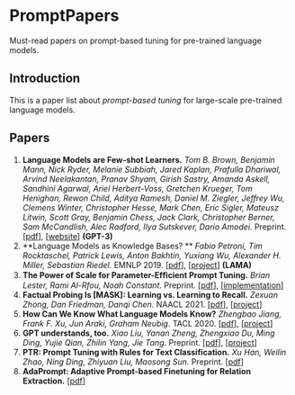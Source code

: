 # PromptPapers
Must-read papers on prompt-based tuning for pre-trained language models. 

## Introduction

This is a paper list about *prompt-based tuning* for large-scale pre-trained language models.

## Papers

1. **Language Models are Few-shot Learners.** *Tom B. Brown, Benjamin Mann, Nick Ryder, Melanie Subbiah, Jared Kaplan, Prafulla Dhariwal, Arvind Neelakantan, Pranav Shyam, Girish Sastry, Amanda Askell, Sandhini Agarwal, Ariel Herbert-Voss, Gretchen Krueger, Tom Henighan, Rewon Child, Aditya Ramesh, Daniel M. Ziegler, Jeffrey Wu, Clemens Winter, Christopher Hesse, Mark Chen, Eric Sigler, Mateusz Litwin, Scott Gray, Benjamin Chess, Jack Clark, Christopher Berner, Sam McCandlish, Alec Radford, Ilya Sutskever, Dario Amodei.*  Preprint.    [[pdf](https://arxiv.org/abs/2005.14165)], [[website](https://openai.com/blog/gpt-3-apps/)]  **(GPT-3)**
2. **Language Models as Knowledge Bases? **  *Fabio Petroni, Tim Rocktaschel, Patrick Lewis, Anton Bakhtin, Yuxiang Wu, Alexander H. Miller, Sebastian Riedel.* EMNLP 2019.  [[pdf](https://arxiv.org/pdf/1909.01066.pdf)], [[project](https://github.com/facebookresearch/LAMA)] **(LAMA)**
3. **The Power of Scale for Parameter-Efﬁcient Prompt Tuning.** *Brian Lester, Rami Al-Rfou, Noah Constant*. Preprint. [[pdf](https://arxiv.org/pdf/2104.08691.pdf)], [[implementation](https://github.com/kipgparker/soft-prompt-tuning)]
4. **Factual Probing Is [MASK]: Learning vs. Learning to Recall.** *Zexuan Zhong, Dan Friedman, Danqi Chen.* NAACL 2021.  [[pdf](https://arxiv.org/pdf/2104.05240.pdf)], [[project](https://github.com/princeton-nlp/OptiPrompt)] 
5. **How Can We Know What Language Models Know?** *Zhengbao Jiang, Frank F. Xu, Jun Araki, Graham Neubig*. TACL 2020. [[pdf](https://arxiv.org/pdf/1911.12543.pdf)], [[project](https://github.com/jzbjyb/LPAQA)]
6. **GPT understands, too.** *Xiao Liu, Yanan Zheng, Zhengxiao Du, Ming Ding, Yujie Qian, Zhilin Yang, Jie Tang*. Preprint. [[pdf](https://arxiv.org/pdf/2103.10385.pdf)], [[project](https://github.com/THUDM/P-tuning)]
7. **PTR: Prompt Tuning with Rules for Text Classification.** *Xu Han, Weilin Zhao, Ning Ding, Zhiyuan Liu, Maosong Sun.* Preprint. [[pdf](https://arxiv.org/pdf/2105.11259.pdf)]
8. **AdaPrompt: Adaptive Prompt-based Finetuning for Relation Extraction.**  [[pdf](https://arxiv.org/pdf/2104.07650.pdf)]


